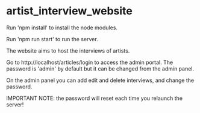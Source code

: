 # artist_interview_website

Run 'npm install' to install the node modules.

Run 'npm run start' to run the server.

The website aims to host the interviews of artists. 


Go to http://localhost/articles/login to access the admin portal. The password is 'admin' by default but it can be changed from the admin panel.

On the admin panel you can add edit and delete interviews, and change the password.

IMPORTANT NOTE: the password will reset each time you relaunch the server!